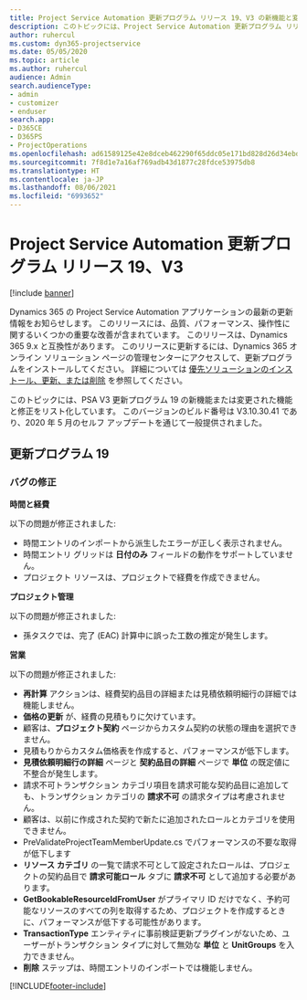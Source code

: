 ```yaml
---
title: Project Service Automation 更新プログラム リリース 19、V3 の新機能と変更点
description: このトピックには、Project Service Automation 更新プログラム リリース 19、V3 で利用可能な機能と修正をリスト化しています。
author: ruhercul
ms.custom: dyn365-projectservice
ms.date: 05/05/2020
ms.topic: article
ms.author: ruhercul
audience: Admin
search.audienceType:
- admin
- customizer
- enduser
search.app:
- D365CE
- D365PS
- ProjectOperations
ms.openlocfilehash: ad61589125e42e8dceb462290f65ddc05e171bd828d26d34ebd548ca285e9aa4
ms.sourcegitcommit: 7f8d1e7a16af769adb43d1877c28fdce53975db8
ms.translationtype: HT
ms.contentlocale: ja-JP
ms.lasthandoff: 08/06/2021
ms.locfileid: "6993652"
---
```

# <a name="project-service-automation-update-release-19-v3"></a>Project Service Automation 更新プログラム リリース 19、V3

[!include [banner](../includes/psa-now-project-operations.md)]

Dynamics 365 の Project Service Automation アプリケーションの最新の更新情報をお知らせします。 このリリースには、品質、パフォーマンス、操作性に関するいくつかの重要な改善が含まれています。 このリリースは、Dynamics 365 9.x と互換性があります。 このリリースに更新するには、Dynamics 365 オンライン ソリューション ページの管理センターにアクセスして、更新プログラムをインストールしてください。 詳細については [優先ソリューションのインストール、更新、または削除](/power-platform/admin/install-remove-preferred-solution) を参照してください。

このトピックには、PSA V3 更新プログラム 19 の新機能または変更された機能と修正をリスト化しています。 このバージョンのビルド番号は V3.10.30.41 であり、2020 年 5 月のセルフ アップデートを通じて一般提供されました。

## <a name="update-release-19"></a>更新プログラム 19

### <a name="bug-fixes"></a>バグの修正

**時間と経費**

以下の問題が修正されました: 

- 時間エントリのインポートから派生したエラーが正しく表示されません。
- 時間エントリ グリッドは **日付のみ** フィールドの動作をサポートしていません。
- プロジェクト リソースは、プロジェクトで経費を作成できません。

**プロジェクト管理**

以下の問題が修正されました: 

-  孫タスクでは、完了 (EAC) 計算中に誤った工数の推定が発生します。

**営業**

以下の問題が修正されました: 

- **再計算** アクションは、経費契約品目の詳細または見積依頼明細行の詳細では機能しません。
- **価格の更新** が、経費の見積もりに欠けています。
-  顧客は、**プロジェクト契約** ページからカスタム契約の状態の理由を選択できません。
- 見積もりからカスタム価格表を作成すると、パフォーマンスが低下します。
- **見積依頼明細行の詳細** ページと **契約品目の詳細** ページで **単位** の既定値に不整合が発生します。
- 請求不可トランザクション カテゴリ項目を請求可能な契約品目に追加しても、トランザクション カテゴリの **請求不可** の請求タイプは考慮されません。
- 顧客は、以前に作成された契約で新たに追加されたロールとカテゴリを使用できません。
- PreValidateProjectTeamMemberUpdate.cs でパフォーマンスの不要な取得が低下します
- **リソース カテゴリ** の一覧で請求不可として設定されたロールは、プロジェクトの契約品目で **請求可能ロール** タブに **請求不可** として追加する必要があります。
- **GetBookableResourceIdFromUser** がプライマリ ID だけでなく、予約可能なリソースのすべての列を取得するため、プロジェクトを作成するときに、パフォーマンスが低下する可能性があります。
- **TransactionType** エンティティに事前検証更新プラグインがないため、ユーザーがトランザクション タイプに対して無効な **単位** と **UnitGroups** を入力できません。
- **削除** ステップは、時間エントリのインポートでは機能しません。


[!INCLUDE[footer-include](../includes/footer-banner.md)]